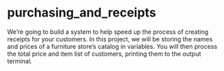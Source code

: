 # purchasing_and_receipts
We’re going to build a system to help speed up the process of creating receipts for your customers. In this project, we will be storing the names and prices of a furniture store’s catalog in variables. You will then process the total price and item list of customers, printing them to the output terminal.

